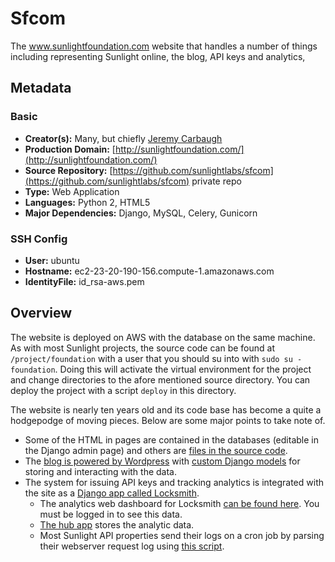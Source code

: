 # Sfcom

The www.sunlightfoundation.com website that handles a number of things including representing Sunlight online, 
the blog, API keys and analytics,

## Metadata

### Basic

- **Creator(s):** Many, but chiefly [Jeremy Carbaugh](https://github.com/jcarbaugh)
- **Production Domain:** [http://sunlightfoundation.com/](http://sunlightfoundation.com/)
- **Source Repository:** [https://github.com/sunlightlabs/sfcom](https://github.com/sunlightlabs/sfcom) private repo
- **Type:** Web Application
- **Languages:** Python 2, HTML5
- **Major Dependencies:** Django, MySQL, Celery, Gunicorn

### SSH Config

- **User:** ubuntu
- **Hostname:** ec2-23-20-190-156.compute-1.amazonaws.com
- **IdentityFile:** id_rsa-aws.pem

## Overview

The website is deployed on AWS with the database on the same machine. As with most Sunlight projects, the source 
code can be found at `/project/foundation` with a user that you should su into with `sudo su - foundation`. Doing this
will activate the virtual environment for the project and change directories to the afore mentioned source directory. 
You can deploy the project with a script `deploy` in this directory.

The website is nearly ten years old and its code base has become a quite a hodgepodge of moving pieces. Below are some major points
to take note of.

- Some of the HTML in pages are contained in the databases (editable in the Django admin page) and others are [files in the source code](https://github.com/sunlightlabs/sfcom/tree/master/sfcom/templates).
- The [blog is powered by Wordpress](http://write.sunlightfoundation.com/wp-admin/) with [custom Django models](https://github.com/sunlightlabs/django-wordpress) for storing and interacting with the data.
- The system for issuing API keys and tracking analytics is integrated with the site as a [Django app called Locksmith](https://github.com/sunlightlabs/django-locksmith).
    - The analytics web dashboard for Locksmith [can be found here](http://sunlightfoundation.com/api/analytics/). You must be logged in to see this data.
    - [The hub app](https://github.com/sunlightlabs/django-locksmith/tree/master/locksmith/hub) stores the analytic data.
    - Most Sunlight API properties send their logs on a cron job by parsing their webserver request log using [this script](https://github.com/sunlightlabs/django-locksmith/blob/master/locksmith/logparse/report.py).
